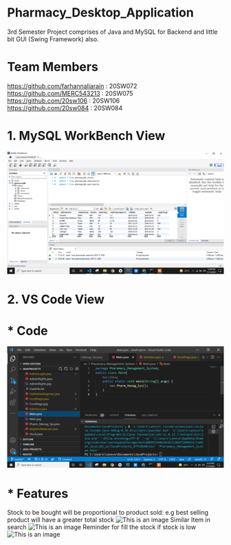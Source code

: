# Pharmacy_Desktop_Application
3rd Semester Project comprises of Java and MySQL for Backend and little bit GUI (Swing Framework) also.

# Team Members
 https://github.com/farhannaliarain   :   20SW072  
 https://github.com/MERC543213  :   20SW075  
 https://github.com/20sw106   :  20SW106  
 https://github.com/20sw084   :  20SW084  
 
# 1. MySQL WorkBench View
![This is an image](https://github.com/20sw084/Pharmacy_Desktop_Application/blob/e378db15595ad74308d83ef5d88b38088da4667b/MySQL%20View.PNG)



# 2. VS Code View
# * Code
![This is an image](https://github.com/20sw084/Pharmacy_Desktop_Application/blob/b716a98574c46e3656476adc0ce1fe9d3c920bb4/VS-Code_Code.PNG)



# * Features
Stock to be bought will be proportional to product sold:  e.g best selling product will have a greater total stock
![This is an image](https://github.com/MERC543213/DBS_Project/blob/main/Output/Feature%20(1).jpeg)
Similar Item in search
![This is an image](https://github.com/MERC543213/DBS_Project/blob/main/Output/Feature%20(2).jpeg)
Reminder for fill the stock if stock is low
![This is an image](https://github.com/MERC543213/DBS_Project/blob/main/Output/Feature%20(3).jpeg)

